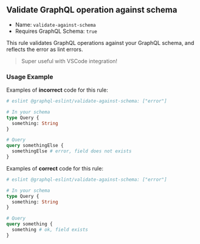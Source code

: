 ## Validate GraphQL operation against schema

- Name: `validate-against-schema`
- Requires GraphQL Schema: `true`

This rule validates GraphQL operations against your GraphQL schema, and reflects the error as lint errors.

> Super useful with VSCode integration!

### Usage Example

Examples of **incorrect** code for this rule:

```graphql
# eslint @graphql-eslint/validate-against-schema: ["error"]

# In your schema
type Query {
  something: String
}

# Query
query somethingElse {
  somethingElse # error, field does not exists
}
```

Examples of **correct** code for this rule:

```graphql
# eslint @graphql-eslint/validate-against-schema: ["error"]

# In your schema
type Query {
  something: String
}

# Query
query something {
  something # ok, field exists
}
```

